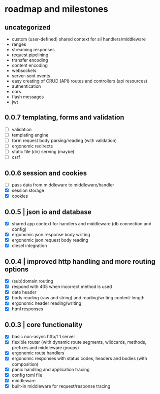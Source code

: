 # roadmap and milestones

## uncategorized

- custom (user-defined) shared context for all handlers/middleware
- ranges
- streaming responses
- request pipelining
- transfer encoding
- content encoding
- websockets
- server-sent events
- easy creating of CRUD (API) routes and controllers (api resources)
- authentication
- cors
- flash messages
- jwt

## 0.0.7 templating, forms and validation

- [ ] validation
- [ ] templating engine
- [ ] form request body parsing/reading (with validation)
- [ ] ergonomic redirects
- [ ] static file (dir) serving (maybe)
- [ ] csrf

## 0.0.6 session and cookies

- [ ] pass data from middleware to middleware/handler
- [x] session storage
- [x] cookies

## 0.0.5 | json io and database

- [x] shared app context for handlers and middleware (db connection and config)
- [x] ergonomic json response body writing
- [x] ergonomic json request body reading
- [x] diesel integration

## 0.0.4 | improved http handling and more routing options

- [x] (sub)domain routing
- [x] respond with 405 when incorrect method is used
- [x] date header
- [x] body reading (raw and string) and reading/writing content-length
- [x] ergonomic header reading/writing
- [x] html responses

## 0.0.3 | core functionality

- [x] basic non-async http/1.1 server
- [x] flexible router (with dynamic route segments, wildcards, methods, prefixes and middleware groups)
- [x] ergonomic route handlers
- [x] ergonomic responses with status codes, headers and bodies (with composition)
- [x] panic handling and application tracing
- [x] config toml file
- [x] middleware
- [x] built-in middleware for request/response tracing
